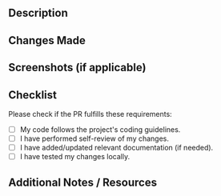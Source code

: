 ## Description
<!-- Describe the purpose of this pull request and its related issue (if applicable). -->

## Changes Made
<!-- Provide a brief overview of the changes introduced by this pull request. -->

## Screenshots (if applicable)
<!-- Include any relevant screenshots or images showcasing the changes made (if applicable). -->

## Checklist
Please check if the PR fulfills these requirements:
- [ ] My code follows the project's coding guidelines.
- [ ] I have performed self-review of my changes.
- [ ] I have added/updated relevant documentation (if needed).
- [ ] I have tested my changes locally.

## Additional Notes / Resources
<!-- Add any additional information or context that might be helpful for reviewers or related to this pull request. -->

